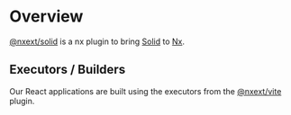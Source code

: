 # Overview

[@nxext/solid](https://github.com/nxext/nx-extensions/tree/main/packages/solid) is a nx plugin to bring [Solid](https://www.solidjs.com/) to [Nx](https://nx.dev/).

## Executors / Builders

Our React applications are built using the executors from the [@nxext/vite](../vite/overview.md) plugin.

